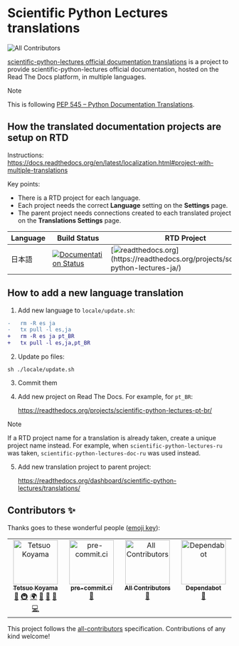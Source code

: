 # Scientific Python Lectures translations

![All Contributors](https://img.shields.io/github/all-contributors/tkoyama010/scientific-python-lectures-translations?color=ee8449)

[scientific-python-lectures official documentation translations](https://github.com/tkoyama010/scientific-python-lectures-translations) is a project to provide scientific-python-lectures official documentation, hosted on
the Read The Docs platform, in multiple languages.

> [!NOTE]
> This is following [PEP 545 – Python Documentation Translations](https://peps.python.org/pep-0545/).

## How the translated documentation projects are setup on RTD

Instructions:
https://docs.readthedocs.org/en/latest/localization.html#project-with-multiple-translations

Key points:

- There is a RTD project for each language.
- Each project needs the correct **Language** setting on the
  **Settings** page.
- The parent project needs connections created to each translated
  project on the **Translations Settings** page.

| Language | Build Status                                                                                                                                                                                  | RTD Project                                                                                                                                    | Transifex                                                                                                                                               |
| :------- | --------------------------------------------------------------------------------------------------------------------------------------------------------------------------------------------- | ---------------------------------------------------------------------------------------------------------------------------------------------- | ------------------------------------------------------------------------------------------------------------------------------------------------------- |
| 日本語   | [![Documentation Status](https://readthedocs.org/projects/scientific-python-lectures-ja/badge/?version=latest)](https://scientific-python-lectures-ja.readthedocs.io/ja/latest/?badge=latest) | [![readthedocs.org](https://img.shields.io/badge/readthedocs-ja-ff7964.svg?)](https://readthedocs.org/projects/scientific-python-lectures-ja/) | [![Transifex](https://img.shields.io/badge/Transifex-ja-blue.svg?)](https://app.transifex.com/tkoyama010/scientific-python-lectures-doc/translate/#/ja) |

## How to add a new language translation

1.  Add new language to `locale/update.sh`:

```diff
-   rm -R es ja
-   tx pull -l es,ja
+   rm -R es ja pt_BR
+   tx pull -l es,ja,pt_BR
```

2.  Update po files:

```
sh ./locale/update.sh
```

3.  Commit them

4.  Add new project on Read The Docs. For example, for `pt_BR`:

    https://readthedocs.org/projects/scientific-python-lectures-pt-br/

> [!NOTE]
> If a RTD project name for a translation is already taken,
> create a unique project name instead. For example, when `scientific-python-lectures-ru`
> was taken, `scientific-python-lectures-doc-ru` was used instead.

5.  Add new translation project to parent project:

    https://readthedocs.org/dashboard/scientific-python-lectures/translations/

## Contributors ✨

Thanks goes to these wonderful people ([emoji key](https://allcontributors.org/docs/en/emoji-key)):

<!-- ALL-CONTRIBUTORS-LIST:START - Do not remove or modify this section -->
<!-- prettier-ignore-start -->
<!-- markdownlint-disable -->
<table>
  <tbody>
    <tr>
      <td align="center" valign="top" width="14.28%"><a href="https://github.com/tkoyama010"><img src="https://avatars.githubusercontent.com/u/7513610?v=4?s=100" width="100px;" alt="Tetsuo Koyama"/><br /><sub><b>Tetsuo Koyama</b></sub></a><br /><a href="https://github.com/tkoyama010/scientific-python-lectures-translations/commits?author=tkoyama010" title="Documentation">📖</a> <a href="#infra-tkoyama010" title="Infrastructure (Hosting, Build-Tools, etc)">🚇</a> <a href="#translation-tkoyama010" title="Translation">🌍</a> <a href="#ideas-tkoyama010" title="Ideas, Planning, & Feedback">🤔</a> <a href="#maintenance-tkoyama010" title="Maintenance">🚧</a> <a href="https://github.com/tkoyama010/scientific-python-lectures-translations/pulls?q=is%3Apr+reviewed-by%3Atkoyama010" title="Reviewed Pull Requests">👀</a> <a href="https://github.com/tkoyama010/scientific-python-lectures-translations/commits?author=tkoyama010" title="Code">💻</a></td>
      <td align="center" valign="top" width="14.28%"><a href="https://pre-commit.ci"><img src="https://avatars.githubusercontent.com/u/64617429?v=4?s=100" width="100px;" alt="pre-commit.ci"/><br /><sub><b>pre-commit.ci</b></sub></a><br /><a href="#maintenance-pre-commit-ci" title="Maintenance">🚧</a></td>
      <td align="center" valign="top" width="14.28%"><a href="https://allcontributors.org"><img src="https://avatars.githubusercontent.com/u/46410174?v=4?s=100" width="100px;" alt="All Contributors"/><br /><sub><b>All Contributors</b></sub></a><br /><a href="https://github.com/tkoyama010/scientific-python-lectures-translations/commits?author=all-contributors" title="Documentation">📖</a></td>
      <td align="center" valign="top" width="14.28%"><a href="https://github.com/features/security"><img src="https://avatars.githubusercontent.com/u/27347476?v=4?s=100" width="100px;" alt="Dependabot"/><br /><sub><b>Dependabot</b></sub></a><br /><a href="#maintenance-dependabot" title="Maintenance">🚧</a></td>
    </tr>
  </tbody>
</table>

<!-- markdownlint-restore -->
<!-- prettier-ignore-end -->

<!-- ALL-CONTRIBUTORS-LIST:END -->

This project follows the [all-contributors](https://github.com/all-contributors/all-contributors) specification. Contributions of any kind welcome!
